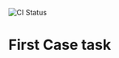 ![CI Status](https://github.com/erlint1212/veivesenet-case/actions/workflows/ci.yml/badge.svg)


# First Case task
